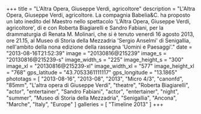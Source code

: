 +++
title = "L'Altra Opera, Giuseppe Verdi, agricoltore"
description = "L'Altra Opera, Giuseppe Verdi, agricoltore. La compagnia Babelia&C. ha proposto un lato inedito del Maestro nello spettacolo 'L’Altra Opera, Giuseppe Verdi, agricoltore', di e con Roberta Biagiarelli e Sandro Fabiani, per la drammaturgia di Renata M. Molinari, che si è tenuto venerdì 16 agosto 2013, ore 21.15, al Museo di Storia della Mezzadria 'Sergio Anselmi' di Senigallia, nell'ambito della nona edizione della rassegna 'Uomini e Paesaggi'."
date = "2013-08-16T21:52:39"
image = "20130816@215239"
image_s = "20130816@215239-s"
image_width_s = "225"
image_height_s = "300"
image_xl = "20130816@215239-xl"
image_width_xl = "577"
image_height_xl = "768"
gps_latitude = "43.7053361111117"
gps_longitude = "13.1865"
phototags = [ "2013-08-16", "2013-08", "2013", "Micro 4/3", "canonfd", "85mm", "L'altra opera di Giuseppe Verdi", "theatre", "Roberta Biagiarelli", "actor", "entertainer", "Sandro Fabiani", "actor", "entertainer", "night", "summer", "Museo di Storia della Mezzadria", "Senigallia", "Ancona", "Marche", "Italy", "Europe" ]
galleries = [ "Timeline 2013" ]
+++
